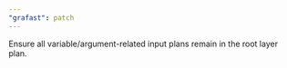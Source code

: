 ```yaml
---
"grafast": patch
---
```


Ensure all variable/argument-related input plans remain in the root layer plan.
